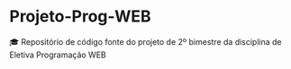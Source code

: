 # Projeto-Prog-WEB
🎓 Repositório de código fonte do projeto de 2º bimestre da disciplina de Eletiva Programação WEB
